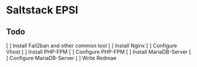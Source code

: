 # Saltstack EPSI

## Todo 
[ ] Install Fail2ban and other common tool
[ ] Install Nginx
[ ] Configure Vhost
[ ] Install PHP-FPM
[ ] Configure PHP-FPM
[ ] Install MariaDB-Server
[ ] Configure MariaDB-Server
[ ] Write Redmae
